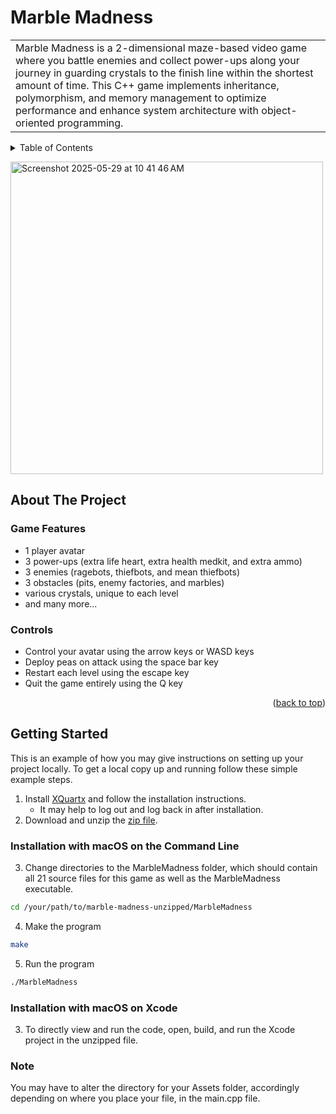 # Marble Madness

<table>
  <tr>
    <td>
      Marble Madness is a 2-dimensional maze-based video game where you battle enemies and 
      collect power-ups along your journey in guarding crystals to the finish line within 
      the shortest amount of time. This C++ game implements inheritance, polymorphism, and 
      memory management to optimize performance and enhance system architecture with 
      object-oriented programming.
    </td>
  </tr>
</table>

<!-- TABLE OF CONTENTS -->
<details>
  <summary>Table of Contents</summary>
  <ol>
    <li>
      <a href="#about-the-project">About The Project</a>
      <ul>
        <li><a href="#game-features">Game Features</a></li>
        <li><a href="#controls">Controls</a></li>
      </ul>
    </li>
    <li>
      <a href="#getting-started">Getting Started</a>
      <ul>
        <li><a href="#installation-with-cl">Installation with macOS on the command line</a></li>
        <li><a href="#installation-with-xcode">Installation with macOS on Xcode</a></li>
      </ul>
    </li>
  </ol>
</details>

<img width="500" alt="Screenshot 2025-05-29 at 10 41 46 AM" 
  src="https://github.com/user-attachments/assets/b1329ca9-219c-4f1a-80c9-d91240b2d1f8" />

<!-- ABOUT THE PROJECT -->
## About The Project

### Game Features
* 1 player avatar
* 3 power-ups (extra life heart, extra health medkit, and extra ammo)
* 3 enemies (ragebots, thiefbots, and mean thiefbots)
* 3 obstacles (pits, enemy factories, and marbles)
* various crystals, unique to each level
* and many more...

### Controls
* Control your avatar using the arrow keys or WASD keys
* Deploy peas on attack using the space bar key
* Restart each level using the escape key
* Quit the game entirely using the Q key

<p align="right">(<a href="#readme-top">back to top</a>)</p>

<!-- GETTING STARTED -->
## Getting Started

This is an example of how you may give instructions on setting up your project locally. 
To get a local copy up and running follow these simple example steps.

1. Install [XQuartx](http://xquartz.org/) and follow the installation instructions.
   * It may help to log out and log back in after installation.
2. Download and unzip the [zip file](https://github.com/1004yeeun/marble-madness/archive/refs/heads/main.zip).

### Installation with macOS on the Command Line
3. Change directories to the MarbleMadness folder, which should contain all 21 source files for this game as well as the MarbleMadness executable.
```sh
cd /your/path/to/marble-madness-unzipped/MarbleMadness
```
4. Make the program
```sh
make
```
5. Run the program
```sh
./MarbleMadness
```

### Installation with macOS on Xcode

3. To directly view and run the code, open, build, and run the Xcode project in the unzipped file.

### Note
You may have to alter the directory for your Assets folder, accordingly depending on where you place your file, in the main.cpp file.
